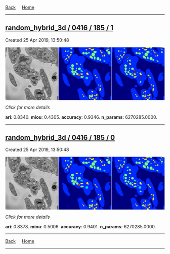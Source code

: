 
[Back](..)&nbsp;&nbsp;&nbsp;&nbsp;&nbsp;[Home](https://leapmanlab.github.io/snapshots)

---

<div class="summary"><a href="1"><h2>random_hybrid_3d / 0416 / 185 / 1</h2></a><p>Created 25 Apr 2019, 13:50:48
</p><a href="1"><img src="1/media/summary.png" align="center"></a><p>
<i>Click for more details</i>
</p></div>

**ari**: 0.8340. **miou**: 0.4305. **accuracy**: 0.9346. **n_params**: 6270285.0000. 

---

<div class="summary"><a href="0"><h2>random_hybrid_3d / 0416 / 185 / 0</h2></a><p>Created 25 Apr 2019, 13:50:48
</p><a href="0"><img src="0/media/summary.png" align="center"></a><p>
<i>Click for more details</i>
</p></div>

**ari**: 0.8378. **miou**: 0.5006. **accuracy**: 0.9401. **n_params**: 6270285.0000. 

---

[Back](..)&nbsp;&nbsp;&nbsp;&nbsp;&nbsp;[Home](https://leapmanlab.github.io/snapshots)

---